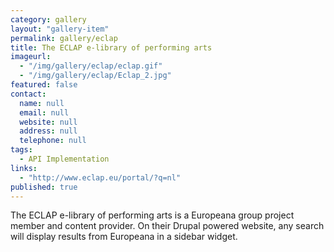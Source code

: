 ```yaml
---
category: gallery
layout: "gallery-item"
permalink: gallery/eclap
title: The ECLAP e-library of performing arts
imageurl:
  - "/img/gallery/eclap/eclap.gif"
  - "/img/gallery/eclap/Eclap_2.jpg"
featured: false
contact: 
  name: null
  email: null
  website: null
  address: null
  telephone: null
tags: 
  - API Implementation
links: 
  - "http://www.eclap.eu/portal/?q=nl"
published: true
---
```


The ECLAP e-library of performing arts is a Europeana group project member and content provider. On their Drupal powered website, any search will display results from Europeana in a sidebar widget.